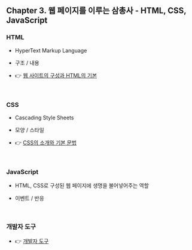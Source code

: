 ## Chapter 3. 웹 페이지를 이루는 삼총사 - HTML, CSS, JavaScript

### HTML

- HyperText Markup Language

- 구조 / 내용

- 👉 <a href="https://github.com/SangYoonLee1231/TIL/blob/main/HTML%20%26%20CSS/html_basic_concept.md">웹 사이트의 구성과 HTML의 기본</a>

<br/>

### CSS

- Cascading Style Sheets

- 모양 / 스타일

- 👉 <a href="https://github.com/SangYoonLee1231/TIL/blob/main/HTML%20%26%20CSS/css_basic_concept.md">CSS의 소개와 기본 문법</a>

<br/>

### JavaScript

- HTML, CSS로 구성된 웹 페이지에 생명을 불어넣어주는 역할

- 이벤트 / 반응

<br/>

### 개발자 도구

- 👉 <a href="https://github.com/SangYoonLee1231/TIL/blob/main/Etc/DevTools.md">개발자 도구</a>

<br/>
